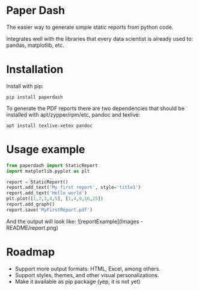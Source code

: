 # Paper Dash

The easier way to generate simple static reports from python code.

Integrates well with the libraries that every data scientist is already used to: pandas, matplotlib, etc.


# Installation
Install with pip:

`pip install paperdash`

To generate the PDF reports there are two dependencies that should be installed with apt/zypper/rpm/etc, pandoc and texlive:

`apt install texlive-xetex pandoc`

# Usage example

```python
from paperdash import StaticReport
import matplotlib.pyplot as plt

report = StaticReport()
report.add_text('My first report', style='title1')
report.add_text('Hello world')
plt.plot([1,2,3,4,5], [1,4,9,16,25])
report.add_graph()
report.save('MyFirstReport.pdf')
```
And the output will look like:
![reportExample](Images - README/report.png)

# Roadmap

* Support more output formats: HTML, Excel, among others.
* Support styles, themes, and other visual personalizations.
* Make it available as pip package (yep, it is not yet)
